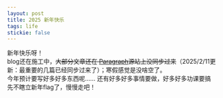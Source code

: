 ```yaml
---
layout: post
title: 2025 新年快乐
tags: life
stickie: false
---
```


新年快乐呀！  
blog还在施工中，~~大部分文章还在 [Paragraph](https://paragraph.xyz/@chengxiang)源站上没同步过来~~（2025/2/11更新：最重要的几篇已经同步过来了）；寒假感觉是没啥空了。  
今年预计要写好多好多东西呢…… 还有好多好多事情要做，好多好多功课要搞  
先不瞎立新年flag了，慢慢走吧！